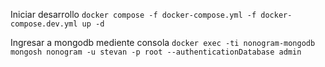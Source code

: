 Iniciar desarrollo
`docker compose -f docker-compose.yml -f docker-compose.dev.yml up -d`

Ingresar a mongodb mediente consola
`docker exec -ti nonogram-mongodb mongosh nonogram -u stevan -p root --authenticationDatabase admin`